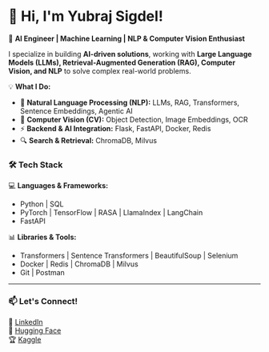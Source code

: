 # 👋 Hi, I'm Yubraj Sigdel!  

🚀 **AI Engineer | Machine Learning | NLP & Computer Vision Enthusiast**  

I specialize in building **AI-driven solutions**, working with **Large Language Models (LLMs), Retrieval-Augmented Generation (RAG), Computer Vision, and NLP** to solve complex real-world problems.  

💡 **What I Do:**  
- 🧠 **Natural Language Processing (NLP):** LLMs, RAG, Transformers, Sentence Embeddings, Agentic AI  
- 👀 **Computer Vision (CV):** Object Detection, Image Embeddings, OCR  
- ⚡ **Backend & AI Integration:** Flask, FastAPI, Docker, Redis  
- 🔍 **Search & Retrieval:** ChromaDB, Milvus  

### 🛠 **Tech Stack**  

💻 **Languages & Frameworks:**  
- Python | SQL  
- PyTorch | TensorFlow | RASA | LlamaIndex | LangChain  
- FastAPI  

📊 **Libraries & Tools:**  
- Transformers | Sentence Transformers | BeautifulSoup | Selenium  
- Docker | Redis | ChromaDB | Milvus  
- Git | Postman  

---

### 📫 **Let's Connect!**  
💼 [LinkedIn](https://www.linkedin.com/in/yubraj-sigdel/)  
📂 [Hugging Face](https://huggingface.co/syubraj)  
🏆 [Kaggle](https://www.kaggle.com/yubraj11)  
